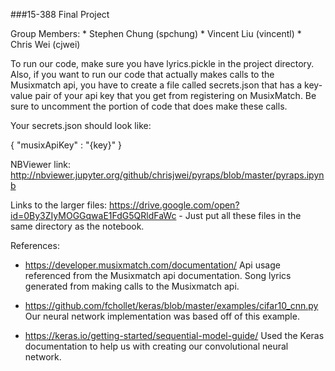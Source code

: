 ###15-388 Final Project

Group Members:
    * Stephen Chung (spchung)
    * Vincent Liu (vincentl)
    * Chris Wei (cjwei)

To run our code, make sure you have lyrics.pickle in the project directory. Also, if you want to run our code that actually makes calls to the Musixmatch api, you have to create a file called secrets.json that has a key-value pair of your api key that you get from registering on MusixMatch. Be sure to uncomment the portion of code that does make these calls.
    
Your secrets.json should look like:

{ 
    "musixApiKey" : "{key}"
}

NBViewer link: http://nbviewer.jupyter.org/github/chrisjwei/pyraps/blob/master/pyraps.ipynb

Links to the larger files: https://drive.google.com/open?id=0By3ZIyMOGGqwaE1FdG5QRldFaWc
    - Just put all these files in the same directory as the notebook.

References:

* https://developer.musixmatch.com/documentation/
    Api usage referenced from the Musixmatch api documentation. Song lyrics generated from making calls to the Musixmatch api.

* https://github.com/fchollet/keras/blob/master/examples/cifar10_cnn.py
    Our neural network implementation was based off of this example.

* https://keras.io/getting-started/sequential-model-guide/
    Used the Keras documentation to help us with creating our convolutional neural network.
